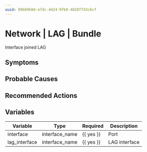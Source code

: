 ```yaml
---
uuid: 09b69b0d-e7dc-4d24-9fb8-4828f7d3c6cf
---
```

# Network | LAG | Bundle

Interface joined LAG

## Symptoms

## Probable Causes

## Recommended Actions

## Variables

Variable | Type | Required | Description
--- | --- | --- | ---
interface | interface_name | {{ yes }} | Port
lag_interface | interface_name | {{ yes }} | LAG interface

